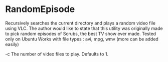 # RandomEpisode
Recursively searches the current directory and plays a random video file using VLC. The author would like to state that this utility was originally made to pick random episodes of Scrubs, the best TV show ever made.
Tested only on Ubuntu
Works with file types : avi, mpg, wmv (more can be added easily)

-c  The number of video files to play. Defaults to 1.
